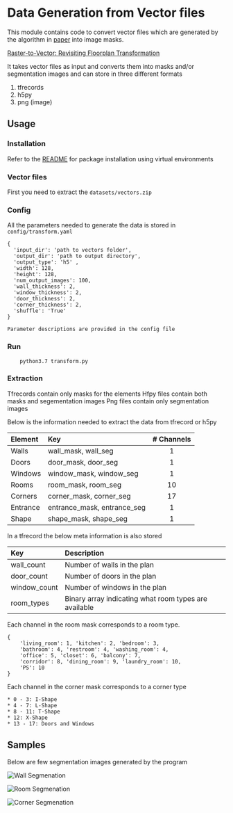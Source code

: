 # Data Generation from Vector files
This module contains code to convert vector files which are generated by the algorithm in [paper](http://art-programmer.github.io/floorplan-transformation/paper.pdf) into image masks.


[Raster-to-Vector: Revisiting Floorplan Transformation ](http://art-programmer.github.io/floorplan-transformation/paper.pdf)

It takes vector files as input and converts them into masks and/or segmentation images and can store in three different formats
1. tfrecords
2. h5py
3. png (image)

## Usage

### Installation

Refer to the [README](https://gitlab.lrz.de/ge25gog/building-design-assistant/blob/master/README.md) for package installation using virtual environments

### Vector files

First you need to extract the `datasets/vectors.zip`

### Config

All the parameters needed to generate the data is stored in `config/transform.yaml`
```
{
  'input_dir': 'path to vectors folder',
  'output_dir': 'path to output directory',
  'output_type': 'h5' ,
  'width': 128,
  'height': 128,
  'num_output_images': 100,
  'wall_thickness': 2,
  'window_thickness': 2,
  'door_thickness': 2,
  'corner_thickness': 2,
  'shuffle': 'True'
}

Parameter descriptions are provided in the config file

```
### Run

```
    python3.7 transform.py
```

### Extraction

Tfrecords contain only masks for the elements
Hfpy files contain both masks and segementation images
Png files contain only segmentation images

Below is the information needed to extract the data from tfrecord or h5py

| Element  |                         Key | # Channels |
| :------ | :------------------------- | :--------: |
| Walls    | wall_mask, wall_seg         |     1      |
| Doors    | door_mask, door_seg         |     1      |
| Windows  | window_mask, window_seg     |     1      |
| Rooms    | room_mask, room_seg         |    10      |
| Corners  | corner_mask, corner_seg     |    17      |
| Entrance | entrance_mask, entrance_seg |     1      |
| Shape    | shape_mask, shape_seg       |     1      |


In a tfrecord the below meta information is also stored

| Key      |                 Description     |
| :------ | :----------------------------- |
| wall_count    | Number of walls in the plan|
| door_count    | Number of doors in the plan|
| window_count  | Number of windows in the plan|
| room_types    | Binary array indicating what room types are available|

Each channel in the room mask corresponds to a room type.
```
{
    'living_room': 1, 'kitchen': 2, 'bedroom': 3,
    'bathroom': 4, 'restroom': 4, 'washing_room': 4,
    'office': 5, 'closet': 6, 'balcony': 7,
    'corridor': 8, 'dining_room': 9, 'laundry_room': 10,
    'PS': 10
}
```

Each channel in the corner mask corresponds to a corner type
```
* 0 - 3: I-Shape
* 4 - 7: L-Shape
* 8 - 11: T-Shape
* 12: X-Shape
* 13 - 17: Doors and Windows
```
## Samples

Below are few segmentation images generated by the program

![Wall Segmenation](https://gitlab.lrz.de/ge25gog/building-design-assistant/tree/master/datasets/128/png/06/d6/fe932a20fc0aa3f7415811dd1ce6/0004_wall.png)

![Room Segmenation](https://gitlab.lrz.de/ge25gog/building-design-assistant/blob/master/datasets/128/png/0c/87/5a3657229d60df03502f3223a095/0001_room.png)

![Corner Segmenation](https://gitlab.lrz.de/ge25gog/building-design-assistant/tree/master/datasets/128/png/06/d6/fe932a20fc0aa3f7415811dd1ce6/0004_corner.png)
